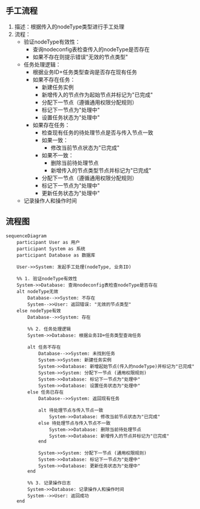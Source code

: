 ## 手工流程
1. 描述：根据传入的nodeType类型进行手工处理
2. 流程：
   - 验证nodeType有效性：
     * 查询nodeconfig表检查传入的nodeType是否存在
     * 如果不存在则提示错误"无效的节点类型"
   - 任务处理逻辑：
     * 根据业务ID+任务类型查询是否存在现有任务
     * 如果不存在任务：
       + 新建任务实例
       + 新增传入的节点作为起始节点并标记为"已完成"
       + 分配下一节点（遵循通用权限分配规则）
       + 标记下一节点为"处理中"
       + 设置任务状态为"处理中"
     * 如果存在任务：
       + 检查现有任务的待处理节点是否与传入节点一致
       + 如果一致：
         - 修改当前节点状态为"已完成"
       + 如果不一致：
         - 删除当前待处理节点
         - 新增传入的节点类型节点并标记为"已完成"
       + 分配下一节点（遵循通用权限分配规则）
       + 标记下一节点为"处理中"
       + 更新任务状态为"处理中"
   - 记录操作人和操作时间

## 流程图
```mermaid
sequenceDiagram
    participant User as 用户
    participant System as 系统
    participant Database as 数据库

    User->>System: 发起手工处理(nodeType, 业务ID)
    
    %% 1. 验证nodeType有效性
    System->>Database: 查询nodeconfig表检查nodeType是否存在
    alt nodeType无效
        Database-->>System: 不存在
        System-->>User: 返回错误: "无效的节点类型"
    else nodeType有效
        Database-->>System: 存在
        
        %% 2. 任务处理逻辑
        System->>Database: 根据业务ID+任务类型查询任务
        
        alt 任务不存在
            Database-->>System: 未找到任务
            System->>System: 新建任务实例
            System->>Database: 新增起始节点(传入的nodeType)并标记为"已完成"
            System->>System: 分配下一节点 (通用权限规则)
            System->>Database: 标记下一节点为"处理中"
            System->>Database: 设置任务状态为"处理中"
        else 任务已存在
            Database-->>System: 返回现有任务
            
            alt 待处理节点与传入节点一致
                System->>Database: 修改当前节点状态为"已完成"
            else 待处理节点与传入节点不一致
                System->>Database: 删除当前待处理节点
                System->>Database: 新增传入的节点并标记为"已完成"
            end
            
            System->>System: 分配下一节点 (通用权限规则)
            System->>Database: 标记下一节点为"处理中"
            System->>Database: 更新任务状态为"处理中"
        end
        
        %% 3. 记录操作日志
        System->>Database: 记录操作人和操作时间
        System-->>User: 返回成功
    end

```
